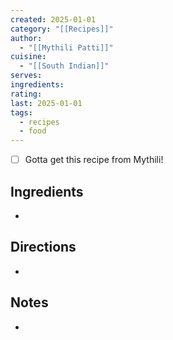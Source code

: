```yaml
---
created: 2025-01-01
category: "[[Recipes]]"
author:
  - "[[Mythili Patti]]"
cuisine:
  - "[[South Indian]]"
serves: 
ingredients: 
rating: 
last: 2025-01-01
tags:
  - recipes
  - food
---
```

- [ ] Gotta get this recipe from Mythili!
## Ingredients

- 

## Directions

- 

## Notes

- 